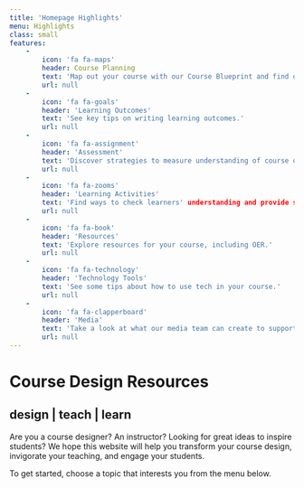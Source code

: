 ```yaml
---
title: 'Homepage Highlights'
menu: Highlights
class: small
features:
    -
        icon: 'fa fa-maps'
        header: Course Planning
        text: 'Map out your course with our Course Blueprint and find out more about our course design process.'
        url: null
    -
        icon: 'fa fa-goals'
        header: 'Learning Outcomes'
        text: 'See key tips on writing learning outcomes.'
        url: null
    -
        icon: 'fa fa-assignment'
        header: 'Assessment'
        text: 'Discover strategies to measure understanding of course outcomes.'
        url: null
    -
        icon: 'fa fa-zooms'
        header: 'Learning Activities'
        text: 'Find ways to check learners' understanding and provide self-checks.'
        url: null
    -
        icon: 'fa fa-book'
        header: 'Resources'
        text: 'Explore resources for your course, including OER.'
        url: null
    -
        icon: 'fa fa-technology'
        header: 'Technology Tools'
        text: 'See some tips about how to use tech in your course.'
        url: null
    -
        icon: 'fa fa-clapperboard'
        header: 'Media'
        text: 'Take a look at what our media team can create to support your learners'
        url: null
---
```


# Course Design Resources
## **design | teach | learn**

Are you a course designer?  An instructor?  Looking for great ideas to inspire students? We hope this website will help you transform your course design, invigorate your teaching, and engage your students.

To get started, choose a topic that interests you from the menu below.
